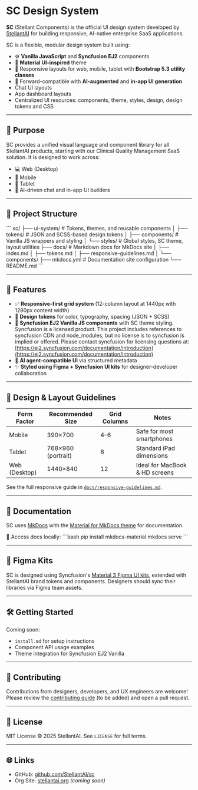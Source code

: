 # SC Design System

**SC** (Stellant Components) is the official UI design system developed by [StellantAI](https://stellantai.org) for building responsive, AI-native enterprise SaaS applications.

SC is a flexible, modular design system built using:
- ⚙️ **Vanilla JavaScript** and **Syncfusion EJ2** components
- 🎨 **Material UI-inspired** theme
- 📐 Responsive layouts for web, mobile, tablet with **Bootstrap 5.3 utility classes**
- 🧠 Forward-compatible with **AI-augmented** and **in-app UI generation**
- Chat UI layouts 
- App dashboard layouts
- Centralized UI resources: components, theme, styles, design, design tokens and CSS

---

## 🌟 Purpose

SC provides a unified visual language and component library for all StellantAI products, starting with our Clinical Quality Management SaaS solution. It is designed to work across:

- 💻 Web (Desktop)
- 📱 Mobile
- 📲 Tablet
- 🧠 AI-driven chat and in-app UI builders

---

## 📁 Project Structure

\`\`\`
sc/
├── ui-system/              # Tokens, themes, and reusable components
│   ├── tokens/             # JSON and SCSS-based design tokens
│   ├── components/         # Vanilla JS wrappers and styling
│   └── styles/             # Global styles, SC theme, layout utilities
├── docs/                   # Markdown docs for MkDocs site
│   ├── index.md
│   ├── tokens.md
│   ├── responsive-guidelines.md
│   └── components/
├── mkdocs.yml              # Documentation site configuration
└── README.md
\`\`\`

---

## 🚀 Features

- ✅ **Responsive-first grid system** (12-column layout at 1440px with 1280px content width)
- 🎨 **Design tokens** for color, typography, spacing (JSON + SCSS)
- 🧩 **Syncfusion EJ2 Vanilla JS components** with SC theme styling.  Syncfusion is a licensed product. This project includes references to syncfusion CDN and node_modules, but no license is to syncfusion is implied or offered.   Please contact syncfusion for licensing questions at:  [https://ej2.syncfusion.com/documentation/introduction](https://ej2.syncfusion.com/documentation/introduction)
- 🧠 **AI agent-compatible UI** via structured metadata
- ✨ **Styled using Figma + Syncfusion UI kits** for designer-developer collaboration

---

## 📐 Design & Layout Guidelines

| Form Factor | Recommended Size | Grid Columns | Notes |
|-------------|------------------|--------------|-------|
| Mobile      | 390×700          | 4–6          | Safe for most smartphones |
| Tablet      | 768×960 (portrait) | 8          | Standard iPad dimensions |
| Web (Desktop) | 1440×840       | 12           | Ideal for MacBook & HD screens |

See the full responsive guide in [`docs/responsive-guidelines.md`](./docs/responsive-guidelines.md).

---

## 📘 Documentation

SC uses [MkDocs](https://www.mkdocs.org/) with the [Material for MkDocs theme](https://squidfunk.github.io/mkdocs-material/) for documentation.

📖 Access docs locally:
\`\`\`bash
pip install mkdocs-material
mkdocs serve
\`\`\`

---

## 🎨 Figma Kits

SC is designed using Syncfusion's [Material 3 Figma UI kits](https://ej2.syncfusion.com/documentation/appearance/figma/), extended with StellantAI brand tokens and components. Designers should sync their libraries via Figma team assets.

---

## 🛠 Getting Started

Coming soon:
- `install.md` for setup instructions
- Component API usage examples
- Theme integration for Syncfusion EJ2 Vanilla

---

## 🤝 Contributing

Contributions from designers, developers, and UX engineers are welcome! Please review the [contributing guide](CONTRIBUTING.md) (to be added) and open a pull request.

---

## 📄 License

MIT License © 2025 StellantAI. See `LICENSE` for full terms.

---

## 🌐 Links

- GitHub: [github.com/StellantAI/sc](https://github.com/StellantAI/sc)
- Org Site: [stellantai.org](https://stellantai.org) *(coming soon)*